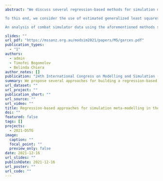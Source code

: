 ```yaml
---
abstract: "We discuss several regression-based methods for simulation meta-modelling and illustrate these methods using combat simulator data. Since the use of common random numbers (CRNs) as a variance reduction technique induces correlations in the outputs generated by different simulation inputs, it is crucial to accommodate the possibility of heterogeneity, heteroskedasticity, and correlation when building meta-models. Furthermore, mainstream combat simulators produces a variety of output types, including continuous, binary, and count data. While extensive work has been done towards the development of simulation meta-modelling methods for continuous outputs, the meta-modelling of discrete, binary, and count data seems to be less understood.

To this end, we consider the use of estimated generalized least squares (EGLS), finite mixture generalized linear models (GLMs), and heteroskedastic binary regression, which specifically incorporate correlation, heteroskedasticity, and heterogeneity, for meta-modelling with continuous, binary, and count output data. EGLS extends the ordinary least squares (OLS) model by allowing the errors to have a non-diagonal covariance matrix. Finite mixture GLMs capture the possible heterogeneity in regression intercepts and slopes due to the possible existence of latent clusters in the simulation inputs. Heteroskedastic binary regression is a latent variable approach for binary data which jointly models the conditional mean and the scale parameter of the distribution of the latent error term.

An analysis of combat simulator data using the aforementioned methods shows that there is significant heterogeneity in the base mean levels and in the marginal effects of individual input variables for continuous and binary output data. Furthermore, likelihood ratio tests suggest an improved fit to the data when using heteroskedastic probit and logistic regression models over their homoskedastic counterparts. However, the analysis of count output data points to severe underdispersion in the data rather than heterogeneity in the sense of the finite mixture GLMs. This also suggests that approaches which jointly model the mean and dispersion may be viable alternatives."

slides: ""
url_pdf: "https://mssanz.org.au/modsim2021/papers/M5/garces.pdf"
publication_types:
  - "1"
authors:
  - admin
  - Timofei Bogomolov
  - Belinda Chiera
author_notes: []
publication: "24th International Congress on Modelling and Simulation (MODSIM2021)"
summary: We propose several approaches for building a regression-based simulation meta-model for simulators with continuous, count, and binary output metrics in the presence of correlation and heterogeneity.
url_dataset: ""
url_project: ""
publication_short: ""
url_source: ""
url_video: ""
title: Regression-based approaches for simulation meta-modelling in the presence of heterogeneity and correlation
doi: ""
featured: false
tags: []
projects:
  - 2021-DSTG
image:
  caption: ""
  focal_point: ""
  preview_only: false
date: 2021-12-16
url_slides: ""
publishDate: 2021-12-16
url_poster: ""
url_code: ""
---
```

